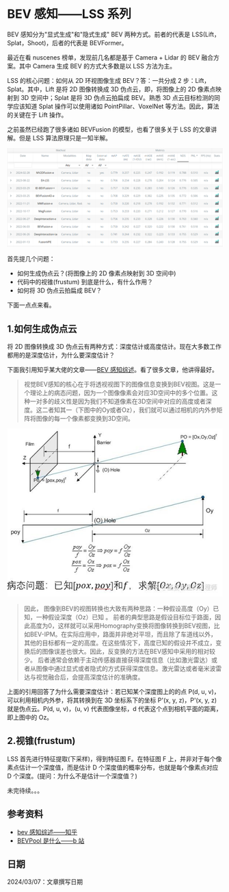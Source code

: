 # BEV 感知——LSS 系列

BEV 感知分为"显式生成"和"隐式生成" BEV 两种方式。前者的代表是 LSS(Lift，Splat，Shoot)，后者的代表是 BEVFormer。

最近在看 nuscenes 榜单，发现前几名都是基于 Camera + Lidar 的 BEV 融合方案。其中 Camera 生成 BEV 的方式大多数是以 LSS 方法为主。

LSS 的核心问题：如何从 2D 环视图像生成 BEV？答：一共分成 2 步：Lift，Splat。其中，Lift 是将 2D 图像转换成 3D 伪点云，即，将图像上的 2D 像素点映射到 3D 空间中；Splat 是将 3D 伪点云拍扁成 BEV。熟悉 3D 点云目标检测的同学应该知道 Splat 操作可以使用诸如 PointPillar、VoxelNet 等方法。因此，算法的关键在于 Lift 操作。

之前虽然已经跑了很多诸如 BEVFusion 的模型，也看了很多关于 LSS 的文章讲解。但是 LSS 算法原理只是一知半解。

![1709779377509](image/lss/nuscenes.png)

首先提几个问题：

* 如何生成伪点云？(将图像上的 2D 像素点映射到 3D 空间中)
* 代码中的视锥(frustum) 到底是什么，有什么作用？
* 如何将 3D 伪点云拍扁成 BEV？

下面一点点来看。

## 1.如何生成伪点云

将 2D 图像转换成 3D 伪点云有两种方式：深度估计或高度估计。现在大多数工作都用的是深度估计，为什么要深度估计？

下面我引用知乎某大佬的文章——[BEV 感知综述](https://zhuanlan.zhihu.com/p/654311603?utm_id=0)。看了很多文章，他讲得最好。

> 视觉BEV感知的核心在于将透视视图下的图像信息变换到BEV视图。这是一个理论上的病态问题，因为一个图像像素会对应3D空间中的多个位置。这种一对多的歧义性是因为我们不知道像素在3D空间中对应的高度或者深度。这二者知其一（下图中的Oy或者Oz），我们就可以通过相机的内外参矩阵将图像的每一个像素都变换到3D空间。

![1709779377509](image/lss/depth.png)

> 因此， 图像到BEV的视图转换也大致有两种思路：一种假设高度（Oy）已知，一种假设深度（Oz）已知 。
> 前者的典型思路是假设目标位于路面，因此高度为0，这样就可以采用Homography变换将图像转换到BEV视图，比如BEV-IPM。在实际应用中，路面并非绝对平坦，而且除了车道线以外，其他的目标都有一定的高度。在这些情况下，高度已知的假设并不成立，变换后的图像误差也很大。因此，反变换的方法在BEV感知中采用的相对较少。
> 后者通常会依赖于主动传感器直接获得深度信息（比如激光雷达）或者从图像中通过显式或者隐式的方式获得深度信息。激光雷达或者毫米波雷达与视觉融合后，会提高深度估计的准确度。

上面的引用回答了为什么需要深度估计：若已知某个深度图上的的点 P(d, u, v)，可以利用相机内外参，将其转换到在 3D 坐标系下的坐标 P'(x, y, z)，P'(x, y, z) 就是伪点云。P(d, u, v)，(u, v) 代表图像坐标，d 代表这个点到相机平面的距离，即上图中的 Oz。

## 2.视锥(frustum)

LSS 首先进行特征提取(下采样)，得到特征图 F。在特征图 F 上，并非对于每个像素点估计一个深度值，而是估计 D 个深度值的概率分布，也就是每个像素点对应 D 个深度。(提问：为什么不是估计一个深度值？)

未完待续。。。

## 参考资料

* [bev 感知综述——知乎](https://zhuanlan.zhihu.com/p/654311603?utm_id=0)
* [BEVPool 是什么——b 站](https://www.bilibili.com/video/BV1Xc411y72c/?spm_id_from=333.788&vd_source=da7944bcc998e29818ec76ea9c6f1f47)

## 日期

2024/03/07：文章撰写日期
